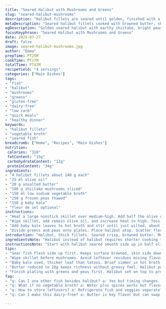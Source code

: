 ```yaml
---
title: "Seared Halibut with Mushrooms and Greens"
slug: "seared-halibut-mushrooms"
description: "Halibut fillets are seared until golden, finished with a nutty browned butter. Oyster mushrooms get a quick sauté in olive oil, seasoned, simmered briefly with chicken broth and thawed peas. Baby kale leaves wilt gently in the warm broth. A sprinkle of flaky salt tops it off. Quick cooking, protein and greens balanced. No gluten, no lactose, no nuts, no eggs."
metaDescription: "Seared halibut fillets cooked with browned butter, shiitake mushrooms, peas, and baby kale in a light vegetable broth. Protein and greens balanced, quick and natural."
ogDescription: "Golden seared halibut with earthy shiitake, bright peas, and tender kale in a nutty browned butter sauce simmered in vegetable broth."
focusKeyphrase: "Seared Halibut with Mushrooms and Greens"
date: 2025-07-27
draft: false
image: seared-halibut-mushrooms.jpg
author: "Emma"
prepTime: PT25M
cookTime: PT17M
totalTime: PT42M
recipeYield: "4 servings"
categories: ["Main Dishes"]
tags:
- "fish"
- "halibut"
- "mushrooms"
- "greens"
- "gluten-free"
- "dairy-free"
- "low carb"
- "quick meals"
- "healthy dinner"
keywords:
- "halibut fillets"
- "vegetable broth"
- "seared fish"
breadcrumb: ["Home", "Recipes", "Main Dishes"]
nutrition: 
 calories: "310"
 fatContent: "15g"
 carbohydrateContent: "12g"
 proteinContent: "34g"
ingredients:
- "4 halibut fillets about 140 g each"
- "25 ml olive oil"
- "20 g unsalted butter"
- "180 g shiitake mushrooms sliced"
- "150 ml low sodium vegetable broth"
- "250 g frozen peas thawed"
- "150 g baby kale"
- "fleur de sel optional"
instructions:
- "Heat a large nonstick skillet over medium-high. Add half the olive oil and gently sear halibut fillets flesh side up for 3 mins until lightly browned. Salt and pepper. Add butter and cook, swirling pan until butter turns golden hazelnut color. Remove fish, place brown side up on plate. Spoon browned butter over."
- "Wipe skillet, add remain olive oil, and increase heat to high. Toss in sliced shiitake mushrooms. Sprinkle salt and pepper, sauté 4 mins until softened and browned. Pour in vegetable broth, add peas and place halibut back, brown side up. Bring to boil then reduce to simmer 2-3 mins till fish is opaque and peas tender. Remove fish again."
- "Add baby kale leaves to hot broth and stir until just wilted, about 1-2 mins. Taste. Adjust salt if needed."
- "Divide greens and peas onto plates. Place halibut atop. Scatter fleur de sel over fish if using. Serve hot."
introduction: "Halibut, thick fillets. Seared crisp, browned butter. Mushrooms—shiitake this time—deep earthy flavor, quick sauté in olive oil. Peas sweet and bright. Baby kale swaps tatsoi; tougher leaf but a nice bite after a brief wilt in broth. Broth is vegetable-based instead of chicken, lighter here, still aromatic. Butter browned, nutty aroma, essential finish. Salt optional but textural pop. The process plays on textures and layering straightforward flavors. No frills, but honest. Under forty-five minutes, four plates. Something different yet familiar. Fish rich but gentle, mushrooms savory, peas fresh. Simplicity held tightly together by timing changes."
ingredientsNote: "Halibut instead of halibut requires shorter cooking times; reduce by about a third. Shiitake mushrooms replaced pleurotes for their firmer texture and deeper umami punch. Baby kale instead of tatsoi adds a slightly thicker green, robust enough to hold the brief simmer without turning to mush. Vegetable broth cuts down on animal stock, lighter and less salty naturally. Olive oil quantities adjusted to avoid excess greasiness. Butter reduced to 20g to keep richness balanced without overpowering. All measurements reduced roughly 30% except peas increased for better volume and color. Shelf-stable frozen peas convenient and add a pop of color. Fleur de sel optional but recommended for final seasoning crunch."
instructionsNote: "Start with halibut seared smooth side up in half olive oil, 3 minutes enough given fillet size. Butter added now, allowed to nut brown quickly. Fish out, baste with butter. Clean pan prevents mushroom flavor contamination. High heat sauté shiitake mushrooms in remaining oil, salt and pepper included early for moisture draw. Adding broth introduces liquid to deglaze pan, creates steam for peas and fish reheating. Simmer gently just long enough to cook fish through, about 2-3 minutes given smaller fillet. Fish removed again before greens added. Baby kale stirred into hot broth softly wilts but holds shape, keeps texture. Season done at end, finishing with flaky salt on fish if desired provides crunch and seasoning contrast. Serve immediately, no resting."
tips:
- "Sear fish flesh side up first. Keeps surface browned, skin side down can stick or tear if thin. Three minutes enough to get light color on 140g fillet. Use medium-high heat not too hot. Adds texture but prevents burning. Butter added after initial sear browns fast. Watch carefully, swirl pan. Nutty brown butter forms quickly and burns fast over high heat."
- "Wipe skillet before mushrooms. Avoid leftover residues mixing flavors. High heat for mushrooms gives good caramelization, deeper flavor. Salt and pepper early pulls moisture for browning. Broth added to deglaze, lifts browned bits. Peas added late so they don’t overcook but soften. Simmer fish again gently for just 2-3 mins, avoid drying or overcooking delicate halibut."
- "Baby kale used, thicker leaf than tatsoi. Brief simmer in hot broth wilts without mush. Stir gently, about 1-2 mins only. Helps greens stay vibrant and maintain slight bite, contrasting soft peas. Taste broth after adding greens, adjust salt if needed. Small pinch of fleur de sel on fish optional. Adds crunch and finishing texture contrast."
- "Butter reduced to 20g keeps richness without greasy feel. Halibut portion sized at 140g allows precise cook timing. Mushrooms sliced evenly for uniform cooking. Frozen peas convenient, add bright color and sweetness. Vegetable broth lighter than chicken, lowers overall sodium naturally. Olive oil split to control pan fat level when cooking fish then mushrooms separately."
- "Finish plating with greens and peas first. Halibut set on top to prevent sogginess below. Spoon browned butter over fish just before serving. Warm plates help maintain temperature but avoid resting fish too long. Fish removed twice ensures even doneness but needs quick moves to keep hot. Timing critical, work prep steps ahead like thawing peas and slicing mushrooms early."
faq:
- "q: Can I use other fish besides halibut? a: Yes but timing changes. Thicker fillets need longer sear. Thinner may need less than 3 mins. Adjust simmer based on fish opacity. White firm fish works best. Avoid oily or flaky types. Texture differs, so watch closely."
- "q: What if no vegetable broth? a: Water plus spices works but flavor flat. Add herbs, maybe garlic or onion powder. Mushroom broth alternate for umami boost. Low sodium broth preferred to control salt at end. Avoid salty store brands if adjusting seasoning yourself."
- "q: How to store leftovers? a: Refrigerate fish and veggies separately if possible. Combine before reheating. Use airtight containers. Best eaten within 1-2 days for texture and freshness. Reheat gently; microwave or pan with lid, low heat. Avoid overcooking pea and kale—turn mushy fast."
- "q: Can I make this dairy-free? a: Butter is key flavor but can swap with vegan butter or more olive oil. No lactose raises slight flavor shift, less nutty. Browning vegan butter requires careful watch; burns quicker. Adds different mouthfeel, experiment with small batch first."

---
```

